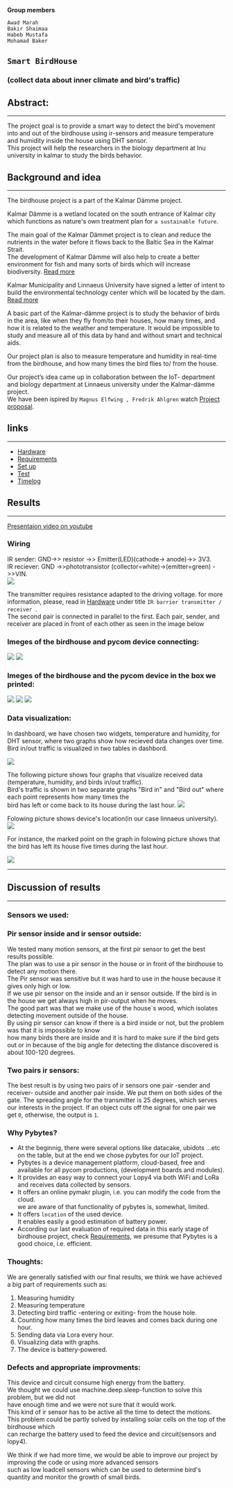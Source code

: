 **Group members**  
```
Awad Marah  
Bakir Shaimaa  
Habeb Mustafa  
Mohamad Baker  
```


## `Smart BirdHouse`  
### (collect data about inner climate and bird's traffic)

## Abstract:
-----------
The project goal is to provide a smart way to detect the bird's movement into and out of the birdhouse using ir-sensors and measure temperature and humidity inside the house using  DHT sensor.  
This project will help the researchers in the biology department at lnu university in kalmar to study the birds behavior.  

## Background and idea  
--------
The birdhouse project is a part of the Kalmar Dämme project.

Kalmar Dämme is a wetland located on the south entrance of Kalmar city which functions as nature's own treatment plan for ```a sustainable future```.  

The main goal of the Kalmar Dämmet project is to clean and reduce the nutrients in the water before it flows back to the Baltic Sea in the Kalmar Strait.  
The development of Kalmar Dämme will also help to create a better environment for fish and many sorts of birds which will increase biodiversity. [Read more](https://kalmarolandairport.se/hallbarhet/kalmar-damme/) 


Kalmar Municipality and Linnaeus University have signed a letter of intent to build the environmental technology center which will be located by the dam. 
[Read more](https://sverigesradio.se/artikel/5555465) 


A basic part of the Kalmar-dämme project is to study the behavior of birds in the area, like when they fly from/to their houses, how many times, and how it is related to the weather and temperature.
It would be impossible to study and measure all of this data by hand and without smart and technical aids.

Our project plan is also to measure temperature and humidity in real-time from the birdhouse, and how many times the bird flies to/ from the house.

Our project’s idea came up in collaboration between the IoT- department and biology department at Linnaeus university under the Kalmar-dämme project.  
We have been ispired by ```Magnus Elfwing , Fredrik Ahlgren``` watch [Project proposal](https://www.youtube.com/watch?v=zfM1ALGcsaI).



 

 

## links 
------------
* [Hardware](doc/hardware.md)
* [Requirements](doc/requirements.md)
* [Set up](doc/setup.md)
* [Test](doc/test.md)
* [Timelog](doc/timelog.md)

## Results 
-----------------
[Presentaion video on youtube](https://www.youtube.com/watch?v=x6OeRoGavVY) 

### Wiring  
IR sender: GND->> resistor ->> Emitter(LED)(cathode-> anode)->> 3V3.  
IR reciever: GND ->>phototransistor (collector=white)->(emitter=green) ->>VIN.  
![](img/IR-.png)

The transmitter requires resistance adapted to the driving voltage. for more information, please, read in [Hardware](doc/hardware.md) under title ```IR barrier transmitter / receiver ```.  
The second pair is connected in parallel to the first. Each pair, sender, and receiver  are placed in front of each other as seen in the image below

### Imeges of the birdhouse and pycom device connecting:

![](img/pro2.png) ![](img/pro4.jpg) 


### Imeges of the birdhouse and the pycom device in the box we printed:

![](img/birdbox.jpeg)
![](img/birdbox1.jpeg)
![](img/birdbox2.jpeg)
 

### Data visualization:
In dashboard, we have chosen two widgets, temperature and humidity, for DHT sensor,  where two graphs show how recieved data changes over time. Bird in/out traffic is visualized in two tables in dashbord.  

![](img/signal.png)  

The following picture shows four graphs that visualize received data (temperature, humidity, and birds in/out traffic).   
Bird's traffic is shown in two separate graphs "Bird in" and "Bird out" where each point represents how many times the   
bird has left or come back to its house during the last hour.
![](img/graph1.png)  

Folowing picture shows device's location(in our case linnaeus university).
![](img/graph.png)  

For instance, the marked point on the graph in folowing picture shows that  
the bird has left its house five times during the last hour.  

![](img/graph4.png)



  
 
----
## Discussion of results
----
### Sensors we used:
### Pir sensor inside and ir sensor outside: 
We tested many motion sensors, at the first pir sensor to get the best results possible.  
The plan was to use a pir sensor in the house or in front of the birdhouse to detect any motion there.  
The Pir sensor was sensitive but it was hard to use in the house because it gives only high or low.  
If we use pir sensor on the inside and an ir sensor outside. If the bird is in the house we get always high in pir-output when he moves.  
The good part was that we make use of the house´s wood, which isolates detecting movement outside of the house.  
By using pir sensor can know if there is a bird inside or not, but the problem was that it is impossible to know  
how many birds there are inside and it is hard to make sure if the bird gets out or in because of the big angle for detecting the distance discovered is about 100-120 degrees. 

### Two pairs ir sensors:  

The best result is by using two pairs of ir sensors one pair -sender and receiver- outside and another pair inside. We put them on both sides of the gate. The spreading angle for the transmitter is 25 degrees, which serves our interests in the project. If an object cuts off the signal for one pair we get ``0``, otherwise, the output is ``1``.


### Why Pybytes?  
- At the beginnig, there were several options like datacake, ubidots ...etc on the table, but at the end we chose pybytes for our IoT project.  
- Pybytes is a device management platform, cloud-based, free and available for all pycom productions, (development boards and modules).  
- It provides an easy way to connect your Lopy4 via both WiFi and LoRa and receives data collected by sensors.  
- It offers an online pymakr plugin, i.e. you can modify the code from the cloud.  
we are aware of that functionality of pybytes is, somewhat, limited.  
- It offers ```location``` of the used device.  
It enables easily a good estimation of battery power.  
- According our last evaluation of required data in this early stage of birdhouse project, check
[Requirements](doc/requirements.md), we presume that Pybytes is a good choice, i.e. efficient.  


###  Thoughts:
We are generally satisfied with our final results, we think we have achieved a big part of requirements such as: 

1. Measuring humidity 
2. Measuring temperature 
3. Detecting bird traffic -entering or exiting- from the house hole. 
4. Counting how many times the bird leaves and comes back during one hour.
5. Sending data via Lora every hour. 
6. Visualizing data with graphs.
7. The device is battery-powered. 
 


  
### Defects and appropriate improvments:
This device and circuit consume high energy from the battery.  
We thought we could use machine.deep.sleep-function to solve this problem, but we did not  
have enough time and we were not sure that it would work.  
This kind of ir sensor has to be active all the time to detect the motions.  
This problem could be partly solved by installing solar cells on the top of the birdhouse which  
can recharge the battery used to feed the device and circuit(sensors and lopy4).

We think if we had more time, we would be able to improve our project by improving the code or using more advanced sensors  
such as low loadcell sensors which can be used to determine bird's quantity and monitor the growth of small birds.
 


